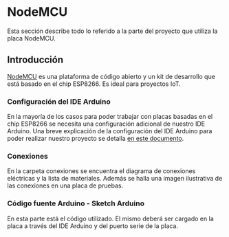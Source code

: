 # NodeMCU

Esta sección describe todo lo referido a la parte del proyecto que utiliza la placa NodeMCU.

## Introducción

[NodeMCU](https://en.wikipedia.org/wiki/NodeMCU) es una plataforma de código abierto y un kit de desarrollo que está basado en el chip ESP8266.
Es ideal para proyectos IoT.

### Configuración del IDE Arduino

En la mayoría de los casos para poder trabajar con placas basadas en el chip ESP8266 se necesita una configuración adicional de nuestro IDE Arduino. Una breve explicación de la configuración del IDE Arduino para poder realizar nuestro proyecto se detalla [en este documento](Configuracion-IDE-Arduino/README.md).

### Conexiones

En la carpeta conexiones se encuentra el diagrama de conexiones eléctricas y la lista de materiales. Además se halla una imagen ilustrativa de las conexiones en una placa de pruebas.

### Código fuente Arduino - Sketch Arduino

En esta parte está el código utilizado. El mismo deberá ser cargado en la placa a través del IDE Arduino y del puerto serie de la placa.





